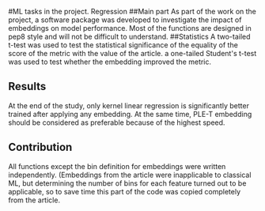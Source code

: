 #ML tasks in the project. Regression
##Main part
As part of the work on the project, a software package was developed to investigate the impact of embeddings on model performance. Most of the functions are designed in pep8 style and will not be difficult to understand.
##Statistics
A two-tailed t-test was used to test the statistical significance of the equality of the score of the metric with the value of the article. a one-tailed Student's t-test was used to test whether the embedding improved the metric.
## Results
At the end of the study, only kernel linear regression is significantly better trained after applying any embedding. At the same time, PLE-T embedding should be considered as preferable because of the highest speed.
## Contribution
All functions except the bin definition for embeddings were written independently. (Embeddings from the article were inapplicable to classical ML, but determining the number of bins for each feature turned out to be applicable, so to save time this part of the code was copied completely from the article.
